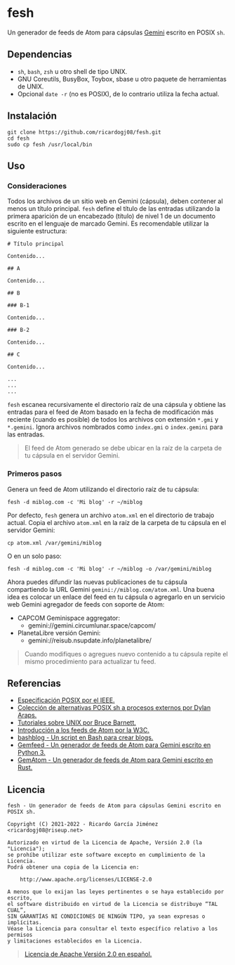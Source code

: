 # fesh

Un generador de feeds de Atom para cápsulas [Gemini](https://gemini.circumlunar.space/) escrito en POSIX `sh`.

## Dependencias

* `sh`, `bash`, `zsh` u otro shell de tipo UNIX.
* GNU Coreutils, BusyBox, Toybox, sbase u otro paquete de herramientas de UNIX.
* Opcional `date -r` (no es POSIX), de lo contrario utiliza la fecha actual.

## Instalación

    git clone https://github.com/ricardogj08/fesh.git
    cd fesh
    sudo cp fesh /usr/local/bin

## Uso

### Consideraciones

Todos los archivos de un sitio web en Gemini (cápsula), deben contener al menos un título principal. `fesh` define el título de las entradas utilizando la primera aparición de un encabezado (título) de nivel 1 de un documento escrito en el lenguaje de marcado Gemini. Es recomendable utilizar la siguiente estructura:

    # Título principal

    Contenido...

    ## A

    Contenido...

    ## B

    ### B-1

    Contenido...

    ### B-2

    Contenido...

    ## C

    Contenido...

    ...
    ...
    ...

`fesh` escanea recursivamente el directorio raíz de una cápsula y obtiene las entradas para el feed de Atom basado en la fecha de modificación más reciente (cuando es posible) de todos los archivos con extensión `*.gmi` y `*.gemini`. Ignora archivos nombrados como `index.gmi` o `index.gemini` para las entradas.

> El feed de Atom generado se debe ubicar en la raíz de la carpeta de tu cápsula en el servidor Gemini.

### Primeros pasos

Genera un feed de Atom utilizando el directorio raíz de tu cápsula:

    fesh -d miblog.com -c 'Mi blog' -r ~/miblog

Por defecto, `fesh` genera un archivo `atom.xml` en el directorio de trabajo actual. Copia el archivo `atom.xml` en la raíz de la carpeta de tu cápsula en el servidor Gemini:

    cp atom.xml /var/gemini/miblog

O en un solo paso:

    fesh -d miblog.com -c 'Mi blog' -r ~/miblog -o /var/gemini/miblog

Ahora puedes difundir las nuevas publicaciones de tu cápsula compartiendo la URL Gemini `gemini://miblog.com/atom.xml`. Una buena idea es colocar un enlace del feed en tu cápsula o agregarlo en un servicio web Gemini agregador de feeds con soporte de Atom:

* CAPCOM Geminispace aggregator:
	* gemini://gemini.circumlunar.space/capcom/
* PlanetaLibre versión Gemini:
	* gemini://reisub.nsupdate.info/planetalibre/

> Cuando modifiques o agregues nuevo contenido a tu cápsula repite el mismo procedimiento para actualizar tu feed.

## Referencias

* [Especificación POSIX por el IEEE.](https://pubs.opengroup.org/onlinepubs/9699919799/utilities/contents.html)
* [Colección de alternativas POSIX sh a procesos externos por Dylan Araps.](https://github.com/dylanaraps/pure-sh-bible)
* [Tutoriales sobre UNIX por Bruce Barnett.](https://www.grymoire.com/Unix/index.html)
* [Introducción a los feeds de Atom por la W3C.](https://validator.w3.org/feed/docs/atom.html)
* [bashblog - Un script en Bash para crear blogs.](https://github.com/cfenollosa/bashblog)
* [Gemfeed - Un generador de feeds de Atom para Gemini escrito en Python 3.](https://tildegit.org/solderpunk/gemfeed)
* [GemAtom - Un generador de feeds de Atom para Gemini escrito en Rust.](https://git.sr.ht/~dr_tutut/gematom)

## Licencia

    fesh - Un generador de feeds de Atom para cápsulas Gemini escrito en POSIX sh.

    Copyright (C) 2021-2022 - Ricardo García Jiménez <ricardogj08@riseup.net>

    Autorizado en virtud de la Licencia de Apache, Versión 2.0 (la "Licencia");
    se prohíbe utilizar este software excepto en cumplimiento de la Licencia.
    Podrá obtener una copia de la Licencia en:

        http://www.apache.org/licenses/LICENSE-2.0

    A menos que lo exijan las leyes pertinentes o se haya establecido por escrito,
    el software distribuido en virtud de la Licencia se distribuye “TAL CUAL”,
    SIN GARANTÍAS NI CONDICIONES DE NINGÚN TIPO, ya sean expresas o implícitas.
    Véase la Licencia para consultar el texto específico relativo a los permisos
    y limitaciones establecidos en la Licencia.

> [Licencia de Apache Versión 2.0 en español.](https://wikis.fdi.ucm.es/ELP/Licencia_Apache)

